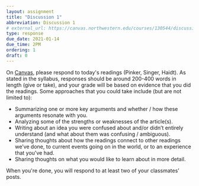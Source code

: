 ```yaml
---
layout: assignment
title: "Discussion 1"
abbreviation: Discussion 1
# external_url: https://canvas.northwestern.edu/courses/130544/discussion_topics/880164
type: response
due_date: 2021-01-14
due_time: 2PM
ordering: 1
draft: 0
---
```


On <a href="https://canvas.northwestern.edu/courses/130544/discussion_topics/880164">Canvas</a>, please respond to today's readings (Pinker, Singer, Haidt). As stated in the syllabus, responses should be around 200-400 words in length (give or take), and your grade will be based on evidence that you did the readings. Some approaches that you could take include (but are not limited to):

* Summarizing one or more key arguments and whether / how these arguments resonate with you.
* Analyzing some of the strengths or weaknesses of the article(s).
* Writing about an idea you were confused about and/or didn’t entirely understand (and what about them was confusing / ambiguous).
* Sharing thoughts about how the readings connect to other readings we’ve done, to current events going on in the world, or to an experience that you've had.
* Sharing thoughts on what you would like to learn about in more detail.

When you're done, you will respond to at least two of your classmates’ posts.